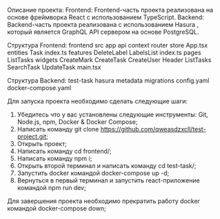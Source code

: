 Описание проекта:
Frontend: Frontend-часть проекта реализована на основе фреймворка React с использованием TypeScript.
Backend: Backend-часть проекта реализована с использованием Hasura , который является GraphQL API сервером на основе PostgreSQL.


Структура Frontend:
    frontend
        src
            app
                api
                context
                router
                store
                App.tsx
            entities
                Task
                index.ts
            features
                DeleteLabel
                LabelsList
                index.ts
            pages
                ListTasks
            widgets
                CreateMark
                CreateTask
                CreateUser
                Header
                ListTasks
                SearchTask
                UpdateTask
        main.tsx

Структура Backend:
    test-task
        hasura
            metadata
            migrations
            config.yaml
        docker-compose.yaml

    
Для запуска проекта необходимо сделать следующие шаги:
1. Убедитесь что у вас установлены следующие инструменты: Git, Node.js, npm, Docker & Docker Compose;
2. Написать команду git clone https://github.com/qweasdzxcll/test-project.git;
3. Открыть проект;
4. Написать команду cd frontend/;
5. Написать команду npm i;
6. Открыть второй терминал и написать команду cd test-task/;
7. Запустить docker командой docker-compose up -d;
8. Вернуться в первый терминал и запустить react-приложение командой npm run dev;

Для завершения проекта необходимо прекратить работу docker командой docker-compose down;